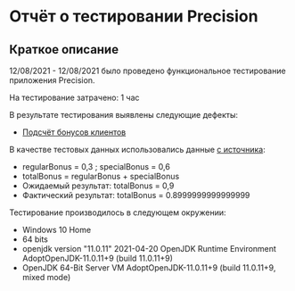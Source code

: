 # Отчёт о тестировании Precision

## Краткое описание

12/08/2021 - 12/08/2021 было проведено функциональное тестирование приложения Precision.

На тестирование затрачено: 1 час

В результате тестирования выявлены следующие дефекты:
* [Подсчёт бонусов клиентов](https://github.com/quechuloo/Java1.2task2hola/issues/1)


В качестве тестовых данных использовались данные [с источника](https://github.com/netology-code/javaqa-homeworks/tree/master/programming):
* regularBonus = 0,3 ; specialBonus = 0,6
* totalBonus = regularBonus + specialBonus
* Ожидаемый результат: totalBonus = 0,9
* Фактический результат: totalBonus = 0.8999999999999999

Тестирование производилось в следующем окружении:
* Windows 10 Home
* 64 bits
* openjdk version "11.0.11" 2021-04-20 OpenJDK Runtime Environment AdoptOpenJDK-11.0.11+9 (build 11.0.11+9) 
* OpenJDK 64-Bit Server VM AdoptOpenJDK-11.0.11+9 (build 11.0.11+9, mixed mode)
